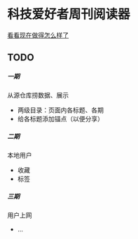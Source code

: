 # 科技爱好者周刊阅读器
[看看现在做得怎么样了](https://learnfor11.github.io/weekly_viewer/)

## TODO
##### 一期
从源仓库捞数据、展示

+ 两级目录：页面内各标题、各期
+ 给各标题添加锚点（以便分享）

##### 二期
本地用户
+ 收藏
+ 标签

##### 三期
用户上网
+ ...
